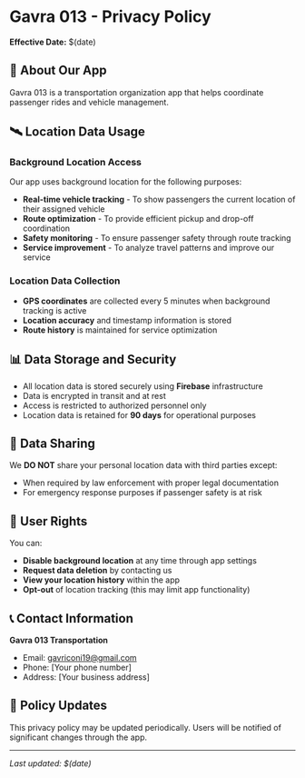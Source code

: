 # Gavra 013 - Privacy Policy

**Effective Date:** $(date)

## 📱 About Our App
Gavra 013 is a transportation organization app that helps coordinate passenger rides and vehicle management.

## 🛰️ Location Data Usage

### Background Location Access
Our app uses background location for the following purposes:
- **Real-time vehicle tracking** - To show passengers the current location of their assigned vehicle
- **Route optimization** - To provide efficient pickup and drop-off coordination  
- **Safety monitoring** - To ensure passenger safety through route tracking
- **Service improvement** - To analyze travel patterns and improve our service

### Location Data Collection
- **GPS coordinates** are collected every 5 minutes when background tracking is active
- **Location accuracy** and timestamp information is stored
- **Route history** is maintained for service optimization

## 📊 Data Storage and Security
- All location data is stored securely using **Firebase** infrastructure
- Data is encrypted in transit and at rest
- Access is restricted to authorized personnel only
- Location data is retained for **90 days** for operational purposes

## 🔐 Data Sharing
We **DO NOT** share your personal location data with third parties except:
- When required by law enforcement with proper legal documentation
- For emergency response purposes if passenger safety is at risk

## 👤 User Rights
You can:
- **Disable background location** at any time through app settings
- **Request data deletion** by contacting us
- **View your location history** within the app
- **Opt-out** of location tracking (this may limit app functionality)

## 📞 Contact Information
**Gavra 013 Transportation**
- Email: gavriconi19@gmail.com
- Phone: [Your phone number]
- Address: [Your business address]

## 🔄 Policy Updates
This privacy policy may be updated periodically. Users will be notified of significant changes through the app.

---
*Last updated: $(date)*